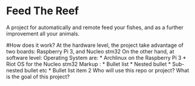 # Feed The Reef

A project for automatically and remote feed your fishes, and as a further improvement all your animals.

#How does it work?
At the hardware level, the project take advantage of two boards: Raspberry Pi 3, and Nucleo stm32
On the other hand, at software level:
 Operating System are: * Archlinux on the Raspberry Pi 3
		* Riot OS for the Nucleo stm32
    Markup : * Bullet list
                 * Nested bullet
                     * Sub-nested bullet etc
             * Bullet list item 2
Who will use this repo or project?
What is the goal of this project?
